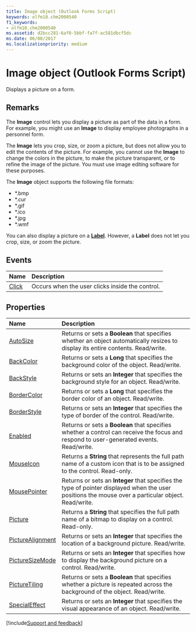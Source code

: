 ```yaml
---
title: Image object (Outlook Forms Script)
keywords: olfm10.chm2000540
f1_keywords:
- olfm10.chm2000540
ms.assetid: d2bcc281-6af0-5bbf-fa7f-ac581dbcf5dc
ms.date: 06/08/2017
ms.localizationpriority: medium
---
```



# Image object (Outlook Forms Script)

Displays a picture on a form.


## Remarks

The **Image** control lets you display a picture as part of the data in a form. For example, you might use an **Image** to display employee photographs in a personnel form.

The **Image** lets you crop, size, or zoom a picture, but does not allow you to edit the contents of the picture. For example, you cannot use the **Image** to change the colors in the picture, to make the picture transparent, or to refine the image of the picture. You must use image editing software for these purposes.

The **Image** object supports the following file formats:

- *.bmp   
- *.cur    
- *.gif   
- *.ico    
- *.jpg   
- *.wmf
    

You can also display a picture on a **[Label](Outlook.label.md)**. However, a **Label** does not let you crop, size, or zoom the picture.


## Events

|Name|Description|
|:-----|:-----|
| [Click](Outlook.Image.click.md)|Occurs when the user clicks inside the control.|


## Properties

|Name|Description|
|:-----|:-----|
| [AutoSize](Outlook.Image.md)|Returns or sets a **Boolean** that specifies whether an object automatically resizes to display its entire contents. Read/write.|
| [BackColor](Outlook.Image.backcolor.md)|Returns or sets a **Long** that specifies the background color of the object. Read/write.|
| [BackStyle](Outlook.Image.backstyle.md)|Returns or sets an **Integer** that specifies the background style for an object. Read/write.|
| [BorderColor](Outlook.Image.bordercolor.md)|Returns or sets a **Long** that specifies the border color of an object. Read/write.|
| [BorderStyle](Outlook.Image.borderstyle.md)|Returns or sets an **Integer** that specifies the type of border of the control. Read/write.|
| [Enabled](Outlook.Image.enabled.md)|Returns or sets a **Boolean** that specifies whether a control can receive the focus and respond to user-generated events. Read/write.|
| [MouseIcon](Outlook.Image.mouseicon.md)|Returns a **String** that represents the full path name of a custom icon that is to be assigned to the control. Read-only.|
| [MousePointer](Outlook.Image.mousepointer.md)|Returns or sets an **Integer** that specifies the type of pointer displayed when the user positions the mouse over a particular object. Read/write.|
| [Picture](Outlook.Image.picture.md)|Returns a **String** that specifies the full path name of a bitmap to display on a control. Read-only.|
| [PictureAlignment](Outlook.Image.picturealignment.md)|Returns or sets an **Integer** that specifies the location of a background picture. Read/write.|
| [PictureSizeMode](Outlook.Image.picturesizemode.md)|Returns or sets an **Integer** that specifies how to display the background picture on a control. Read/write.|
| [PictureTiling](Outlook.Image.picturetiling.md)|Returns or sets a **Boolean** that specifies whether a picture is repeated across the background of the object. Read/write.|
| [SpecialEffect](Outlook.Image.specialeffect.md)|Returns or sets an **Integer** that specifies the visual appearance of an object. Read/write.|





[!include[Support and feedback](~/includes/feedback-boilerplate.md)]